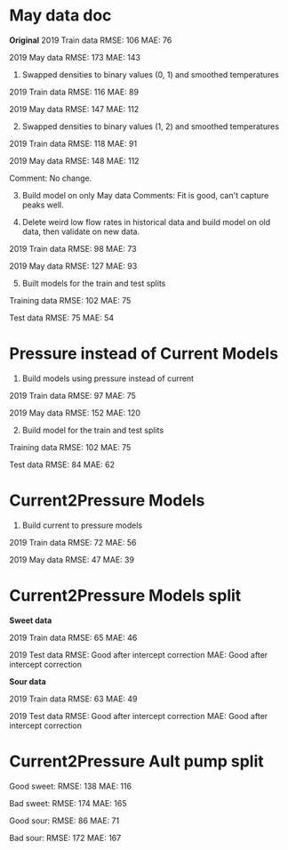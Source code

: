 # May data doc


**Original**
2019 Train data
RMSE: 106
MAE: 76

2019 May data
RMSE: 173
MAE: 143

1. Swapped densities to binary values (0, 1) and smoothed temperatures

2019 Train data
RMSE: 116
MAE: 89

2019 May data
RMSE: 147
MAE: 112

2. Swapped densities to binary values (1, 2) and smoothed temperatures

2019 Train data
RMSE: 118
MAE: 91

2019 May data
RMSE: 148
MAE: 112

Comment: No change.

3. Build model on only May data
Comments: Fit is good, can't capture peaks well.

4. Delete weird low flow rates in historical data and build model on old data, then validate on new data.

2019 Train data
RMSE: 98
MAE: 73

2019 May data
RMSE: 127
MAE: 93

5. Built models for the train and test splits

Training data
RMSE: 102
MAE: 75

Test data
RMSE: 75
MAE: 54


# Pressure instead of Current Models
1. Build models using pressure instead of current

2019 Train data
RMSE: 97
MAE: 75

2019 May data
RMSE: 152
MAE: 120

2. Build model for the train and test splits

Training data
RMSE: 102
MAE: 75

Test data
RMSE: 84
MAE: 62


# Current2Pressure Models
1. Build current to pressure models

2019 Train data
RMSE: 72
MAE: 56

2019 May data
RMSE: 47
MAE: 39

# Current2Pressure Models split

**Sweet data**

2019 Train data
RMSE: 65
MAE: 46

2019 Test data
RMSE: Good after intercept correction
MAE: Good after intercept correction

**Sour data**

2019 Train data
RMSE: 63
MAE: 49

2019 Test data
RMSE: Good after intercept correction
MAE: Good after intercept correction

# Current2Pressure Ault pump split

Good sweet:
RMSE: 138
MAE: 116

Bad sweet:
RMSE: 174
MAE: 165

Good sour:
RMSE: 86
MAE: 71

Bad sour:
RMSE: 172
MAE: 167
